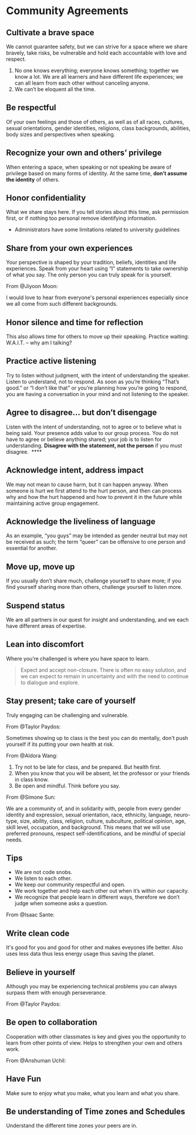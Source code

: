# Community Agreements

## **Cultivate a brave space**

We cannot guarantee safety, but we can strive for a space where we share bravely, take risks, be vulnerable and hold each accountable with love and respect.

1. No one knows everything; everyone knows something; together we know a lot. We
   are all learners and have different life experiences; we can all learn
   from each other without canceling anyone.
2. We can’t be eloquent all the time.

## **Be respectful**

Of your own feelings and those of others, as well as of all races, cultures, sexual orientations, gender identities, religions, class backgrounds, abilities, body sizes and perspectives when speaking.

## **Recognize your own and others’ privilege**

When entering a space, when speaking or not speaking be aware of privilege based on many forms of identity. At the same time, **don’t assume the identity** of others.

## **Honor confidentiality**

What we share stays here. If you tell stories about this time, ask permission first, or if nothing too personal remove identifying information.

- Administrators have some limitations related to university guidelines

## **Share from your own experiences**

Your perspective is shaped by your tradition, beliefs, identities and life experiences. Speak from your heart using “I” statements to take ownership of what you say. The only person you can truly speak for is yourself.

From @Jiyoon Moon:

I would love to hear from everyone's personal experiences especially since we all come from such different backgrounds.

## **Honor silence and time for reflection**

This also allows time for others to move up their speaking. Practice waiting: W.A.I.T. – why am I talking?

## **Practice active listening**

Try to listen without judgment, with the intent of understanding the speaker. Listen to understand, not to respond. As soon as you’re thinking “That’s good.” or “I don’t like that” or you’re planning how
you’re going to respond, you are having a conversation in your mind and not listening to the speaker.

## **Agree to disagree… but don’t disengage**

Listen with the intent of understanding, not to agree or to believe what is being said. Your presence adds value to our group process. You do not have to agree or believe anything shared; your job is to listen for understanding. **Disagree with the statement, not the person** if you must disagree.  \*\*\*\*

## **Acknowledge intent, address impact**

We may not mean to cause harm, but it can happen anyway. When someone is hurt we first attend to the hurt person, and then can process why and how the hurt happened and how to prevent it in the future while maintaining active group engagement.

## **Acknowledge the liveliness of language**

As an example, “you guys” may be intended as gender neutral but may not be received as such; the term “queer” can be offensive to one person and essential for another.

## **Move up, move up**

If you usually don’t share much, challenge yourself to share more; if you find yourself sharing more than others, challenge yourself to listen more.

## **Suspend status**

We are all partners in our quest for insight and understanding, and we each have different areas of expertise.

## **Lean into discomfort**

Where you’re challenged is where you have space to learn.

> Expect and accept non-closure. There is often no easy solution, and we can expect to remain in uncertainty and with the need to continue to dialogue and explore.

## **Stay present; take care of yourself**

Truly engaging can be challenging and vulnerable.

From @Taylor Paydos:

Sometimes showing up to class is the best you can do mentally, don't push yourself if its putting your own health at risk.

From @Aldora Wang:

1. Try not to be late for class, and be prepared. But health first.
2. When you know that you will be absent, let the professor or your friends in class know.
3. Be open and mindful. Think before you say.

From @Simone Sun:

We are a community of, and in solidarity with, people from every gender identity and expression, sexual orientation, race, ethnicity, language, neuro-type, size, ability, class, religion, culture, subculture, political opinion, age, skill level, occupation, and background. This means that we will use preferred pronouns, respect self-identifications, and be mindful of special needs.

## Tips

- We are not code snobs.
- We listen to each other.
- We keep our community respectful and open.
- We work together and help each other out when it’s within our capacity.
- We recognize that people learn in different ways, therefore we don’t judge when someone asks a question.

From @Isaac Sante:

## **Write clean code**

It's good for you and good for other and makes eveyones life better.
Also uses less data thus less energy usage thus saving the planet.

## **Believe in yourself**

Although you may be experiencing technical problems you can always surpass them with enough perseverance.

From @Taylor Paydos:

## **Be open to collaboration**

Cooperation with other classmates is key and gives you the opportunity to learn from other points of view. Helps to strengthen your own and others work.

From @Anshuman Uchil:

## **Have Fun**

Make sure to enjoy what you make, what you learn and what you share.

## **Be understanding of Time zones and Schedules**

Understand the different time zones your peers are in.
